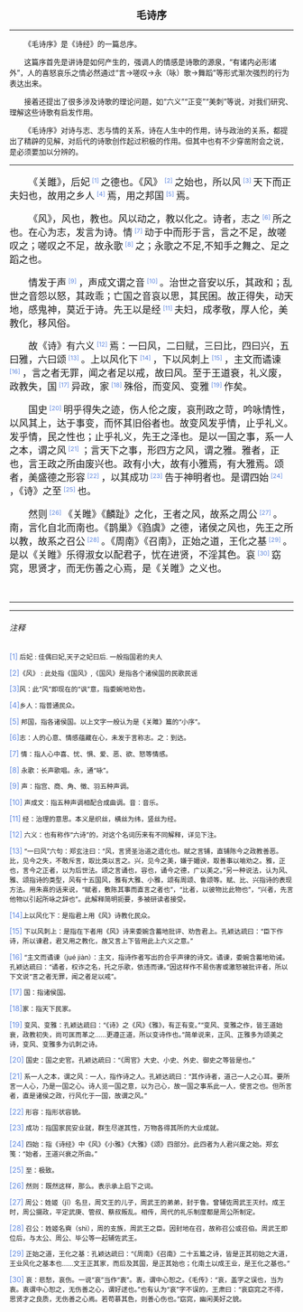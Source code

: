 <head>
    <style>
    a {
        color: rgb(95, 136, 224);
        font-size: small;
        text-decoration: none;
    }
    h1 {
        text-align: center;
        font-size: large;
    }
    .pre {
        text-indent: 2em;
        font-size: small;
    }
    .main {
        text-indent: 2em;
        font-size: larger;
    }
    .main_center {
        text-align: center;
        font-size: larger;
    }
    .comment {
        font-size: smaller;
    }
    .img-responsive {
        display: inline;
        width: 1em;
        height: 1em;
    }
    </style>
</head>

<body>
<h1>毛诗序</h1>
<hr>
<p class="pre"> 《毛诗序》是《诗经》的一篇总序。</p>
<p class="pre">这篇序首先是讲诗是如何产生的，强调人的情感是诗歌的源泉，“有诸内必形诸外”，人的喜怒哀乐之情必然通过“言→嗟叹→永（咏）歌→舞蹈”等形式渐次强烈的行为表达出来。</p>
<p class="pre">接着还提出了很多涉及诗歌的理论问题，如“六义”“正变”“美刺”等说，对我们研究、理解这些诗歌有启发作用。</p>
<p class="pre">《毛诗序》对诗与志、志与情的关系，诗在人生中的作用，诗与政治的关系，都提出了精辟的见解，对后代的诗歌创作起过积极的作用。但其中也有不少穿凿附会之说，是必须要加以分辨的。</p>

<hr>
<p class="main">《关雎》，后妃<a href="#1">
<sup>[1]</sup>
</a>之德也。《风》<a href="#2">
<sup>[2]</sup>
</a>之始也，所以风<a
href="#3">
<sup>[3]</sup>
</a>天下而正夫妇也，故用之乡人<a href="#4">
<sup>[4]</sup>
</a>焉，用之邦国<a
href="#5">
<sup>[5]</sup>
</a>焉。</p>
<p class="main">《风》，风也，教也。风以动之，教以化之。诗者，志之<a href="#6">
<sup>[6]</sup>
</a>所之也。在心为志，发言为诗。情<a
href="#7">
<sup>[7]</sup>
</a>动于中而形于言，言之不足，故嗟叹之；嗟叹之不足，故永歌<a href="#8">
<sup>[8]</sup>
</a>之；永歌之不足,不知手之舞之、足之蹈之也。
</p>
<p class="main">情发于声<a href="#9">
<sup>[9]</sup>
</a>，声成文谓之音<a
href="#10">
<sup>[10]</sup>
</a>。治世之音安以乐，其政和；乱世之音怨以怒，其政乖；亡国之音哀以思，其民困。故正得失，动天地，感鬼神，莫近于诗。先王以是经<a
href="#11">
<sup>[11]</sup>
</a>夫妇，成孝敬，厚人伦，美教化，移风俗。</p>
<p class="main"> 故《诗》有六义<a href="#12">
<sup>[12]</sup>
</a>焉：一曰风，二曰赋，三曰比，四曰兴，五曰雅，六曰颂<a
href="#13">
<sup>[13]</sup>
</a>。上以风化下<a href="#14">
<sup>[14]</sup>
</a>，下以风刺上<a
href="#15">
<sup>[15]</sup>
</a>，主文而谲谏<a href="#16">
<sup>[16]</sup>
</a>，言之者无罪，闻之者足以戒，故曰风。至于王道衰，礼义废，政教失，国<a
href="#17">
<sup>[17]</sup>
</a>异政，家<a href="#18">
<sup>[18]</sup>
</a>殊俗，而变风、变雅<a
href="#19">
<sup>[19]</sup>
</a>作矣。</p>
<p class="main"> 国史<a
href="#20">
<sup>[20]</sup>
</a>明乎得失之迹，伤人伦之废，哀刑政之苛，吟咏情性，以风其上，达于事变，而怀其旧俗者也。故变风发乎情，止乎礼义。发乎情，民之性也；止乎礼义，先王之泽也。是以一国之事，系一人之本，谓之风<a
href="#21">
<sup>[21]</sup>
</a>；言天下之事，形四方之风，谓之雅。雅者，正也，言王政之所由废兴也。政有小大，故有小雅焉，有大雅焉。颂者，美盛德之形容<a
href="#22">
<sup>[22]</sup>
</a>，以其成功<a href="#23">
<sup>[23]</sup>
</a>告于神明者也。是谓四始<a
href="#24">
<sup>[24]</sup>
</a>，《诗》之至<a href="#25">
<sup>[25]</sup>
</a>也。
</p>
<p class="main">
然则<a href="#26">
<sup>[26]</sup>
</a>《关睢》《麟趾》之化，王者之风，故系之周公<a
href="#27">
<sup>[27]</sup>
</a>。南，言化自北而南也。《鹊巢》《驺虞》之德，诸侯之风也，先王之所以教，故系之召公<a
href="#28">
<sup>[28]</sup>
</a>。《周南》《召南》，正始之道，王化之基<a
href="#29">
<sup>[29]</sup>
</a>。是以《关睢》乐得淑女以配君子，忧在进贤，不淫其色。哀<a
href="#30">
<sup>[30]</sup>
</a>窈窕，思贤才，而无伤善之心焉，是《关睢》之义也。
</p>

<br>
<hr>
<hr>
<h6>注释</h6>

<p class="comment">
<a id="1">[1]</a> 后妃 : 佳偶曰妃,天子之妃曰后. 一般指国君的夫人</p>
<p class="comment">
<a id="2">[2]</a>《风》 : 此处指《国风》,《国风》是指各个诸侯国的民歌民谣</p>
<p class="comment">
<a id="3">[3]</a>风：此“风”即现在的“讽”意，指委婉地劝告。</p>
<p class="comment">
<a id="4">[4]</a>乡人：指普通民众。 </p>
<p class="comment">
<a id="5">[5]</a> 邦国，指各诸侯国。以上文字一般认为是《关雎》篇的“小序”。</p>
<p class="comment">
<a id="6">[6]</a>志：人的心意、情感蕴藏在心，未发于言称志。之：到达。 </p>
<p class="comment">
<a id="7">[7]</a> 情：指人心中喜、忧、惧、爱、恶、欲、怒等情感。</p>
<p class="comment">
<a id="8">[8]</a> 永歌：长声歌唱。永，通“咏”。 </p>
<p class="comment">
<a id="9">[9]</a> 声：指宫、商、角、徵、羽五种声调。</p>
<p class="comment">
<a id="10">[10]</a> 声成文：指五种声调相配合成曲调。音：音乐。</p>
<p class="comment">
<a id="11">[11]</a> 经：治理的意思。本义是织丝，横丝为纬，竖丝为经。</p>
<p class="comment">
<a id="12">[12]</a> 六义：也有称作“六诗”的，对这个名词历来有不同解释，详见下注。</p>
<p class="comment">
<a id="13">[13]</a>
“一曰风”六句：郑玄注曰：“风，言贤圣治道之遗化也。赋之言铺，直铺陈今之政教善恶。比，见今之失，不敢斥言，取比类以言之。兴，见今之美，嫌于媚谀，取善事以喻劝之。雅，正也，言今之正者，以为后世法。颂之言诵也，容也，诵今之德，广以美之。”另一种说法，认为风、雅、颂指诗的类型，风有十五国风，雅有大雅、小雅，颂有周颂、鲁颂等。赋、比、兴指诗的表现方法。用朱熹的话来说，“赋者，敷陈其事而直言之者也”，“比者，以彼物比此物也”，“兴者，先言他物以引起所咏之辞也”。此解释简明扼要，多被研读者接受。
</p>
<p class="comment">
<a id="14">[14]</a>上以风化下：是指君上用《风》诗教化民众。 </p>
<p class="comment">
<a id="15">[15]</a> 下以风刺上：是指在下者用《风》诗来委婉含蓄地批评、劝告君上。孔颖达疏曰：“臣下作诗，所以谏君，君又用之教化，故又言上下皆用此上六义之意。”</p>
<p class="comment">
<a id="16">[16]</a> “主文而谲谏（jué
jiàn）：主文，指诗作者写出的合乎声律的诗文。谲谏，委婉含蓄地劝诫。孔颖达疏曰：“谲者，权诈之名，托之乐歌，依违而谏。”因这样作不易伤害或激怒被批评者，所以下文说“言之者无罪，闻之者足以戒”。</p>
<p class="comment">
<a id="17">[17]</a> 国：指诸侯国。 </p>
<p class="comment">
<a id="18">[18]</a>家：指天下民家。 </p>
<p class="comment">
<a id="19">[19]</a>
变风、变雅：孔颖达疏曰：“《诗》之《风》《雅》，有正有变。”“变风、变雅之作，皆王道始衰，政教初失，尚可匡而革之……更遵正道，所以变诗作也。”简单说来，正风、正雅多为颂美之诗，变风、变雅多为讥刺之诗。</p>
<p class="comment">
<a id="20">[20]</a> 国史：国之史官。孔颖达疏曰：“《周官》大史、小史、外史、御史之等皆是也。”</p>
<p class="comment">
<a id="21">[21]</a>
系一人之本，谓之风：一人，指作诗之人。孔颖达疏曰：“其作诗者，道己一人之心耳。要所言一人心，乃是一国之心。诗人览一国之意，以为己心，故一国之事系此一人，使言之也。但所言者，直是诸侯之政，行风化于一国，故谓之风。”</p>
<p class="comment">
<a id="22">[22]</a> 形容：指形状容貌。</p>
<p class="comment">
<a id="23">[23]</a> 成功：指国家民安业就，群生尽遂其性，万物各得其所的大业成就。</p>
<p class="comment">
<a id="24">[24]</a> 四始：指《诗经》中《风》《小雅》《大雅》《颂》四部分。此四者为人君兴废之始。郑玄笺：“始者，王道兴衰之所由。”</p>
<p class="comment">
<a id="25">[25]</a> 至：极致。</p>
<p class="comment">
<a id="26">[26]</a> 然则：既然这样，那么。表示承上启下之词。</p>
<p class="comment">
<a id="27">[27]</a>
周公：姓姬（jī）名旦，周文王的儿子，周武王的弟弟，封于鲁。曾辅佐周武王灭纣。成王时，周公摄政，平定武庚、管叔、蔡叔叛乱。相传，周代的礼乐制度都是周公所制定。</p>
<p class="comment">
<a id="28">[28]</a> 召公：姓姬名奭（shì），周的支族，周武王之臣。因封地在召，故称召公或召伯。周武王即位后，与太公、周公、毕公等一起辅佐武王。</p>
<p class="comment">
<a id="29">[29]</a>
正始之道，王化之基：孔颖达疏曰：“《周南》《召南》二十五篇之诗，皆是正其初始之大道，王业风化之基本也……文王正其家，而后及其国，是正其始也；化南土以成王业，是王化之基也。”</p>
<p class="comment">
<a id="30">[30]</a>
哀：悲愁，哀伤。一说“哀”当作“衷”。衷，谓中心恕之。《毛传》：“哀，盖字之误也，当为衷。衷谓中心恕之，无伤善之心，谓好逑也。”也有认为“哀”字不误的，王肃曰：“哀窈窕之不得，思贤才之良质，无伤善之心焉。若苟慕其色，则善心伤也。”窈窕，幽闲美好之貌。
</p>

</body>